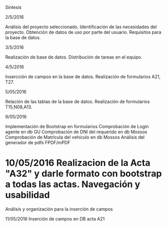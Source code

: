 

Sintesis

2/5/2016

Análisis del proyecto seleccionado.
Identificación de las necesidades del proyecto.
Obtención de datos de uso por parte del usuario.
Requisitos para la base de datos.

3/5/2016

Realización de base de datos.
Distribución de tareas en el equipo.

4/5/2016

Insercción de campos en la base de datos.
Realización de formularios A21, T27.

5/05/2016

Relación de las tablas de la base de datos.
Realización de formularios T15,N08,A13.

9/05/2016

Implementación de Bootstrap en formularios
Comprobación de Login agente en db GU
Comprobación de DNI del requerido en db Mossos
Comprobación de Matrícula del vehículo en db Mossos
Análisis del generador de pdfs FPDF/mPDF

10/05/2016
Realizacion de la Acta "A32" y darle formato con bootstrap a todas las actas.
Navegación y usabilidad
=======
Análisis y organización para la inserción de campos

11/05/2016
Inserción de campos en DB acta A21
